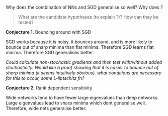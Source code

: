 Why does the combination of NNs and SGD generalise so well?
Why does ?

> What are the candidate hypotheses (to explain ?)? How can they be tested?

__Conjecture 1.__ Bouncing around with SGD

SGD works because it is noisy, it bounces around, and is more likely to bounce out of sharp minima than flat minima. Therefore SGD learns flat minima.
Therefore SGD generalises better.

_Could calculate non-stochastic gradients and then test with/without added stochasticity. Would like a proof showing that it is easier to bounce out of sharp minima (it seems intuitively obvious). what conditions are necessary for this to occur, some L-liptschitz fn?_

__Conjecture 2.__ Rank dependent sensitivity

Wide networks tend to have fewer large eigenvalues than deep networks. Large eigenvalues lead to sharp minima which dont generalise well. Therefore, wide nets generalise better.

<!--
How can this actually be tested?
Will need to control for ???
Deep nets have the advantage that they can build more complex functions from fewer parameters,

Ohhh. I think I see?
 -->

<!-- There is always some way to resacle layers such that the number of eigenvalues of the hessian greater than $M$ is $r−min_{k\in K}(n_k)$. -->
